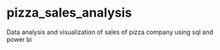 # pizza_sales_analysis
Data analysis and visualization of sales of pizza company using sql and power bi
